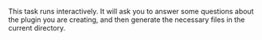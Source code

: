 
This task runs interactively. It will ask you to answer some
questions about the plugin you are creating, and then generate the necessary
files in the current directory.

